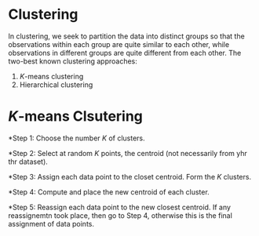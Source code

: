 Clustering
================

In clustering, we seek to partition the data into distinct groups so that the observations within each group are quite similar to each other, while observations in different groups are quite different from each other. The two-best known clustering approaches:

1.  *K*-means clustering
2.  Hierarchical clustering

# *K*-means Clsutering

\*Step 1: Choose the number *K* of clusters.

\*Step 2: Select at random *K* points, the centroid (not necessarily from yhr thr dataset).

\*Step 3: Assign each data point to the closet centroid. Form the *K* clusters.

\*Step 4: Compute and place the new centroid of each cluster.

\*Step 5: Reassign each data point to the new closest centroid. If any reassignemtn took place, then go to Step 4, otherwise this is the final assignment of data points.
